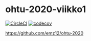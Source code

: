 # ohtu-2020-viikko1

[![CircleCI](https://circleci.com/gh/emz12/ohtu-2020-viikko1.svg?style=svg)](https://circleci.com/gh/emz12/ohtu-2020-viikko1) [![codecov](https://codecov.io/gh/emz12/ohtu-2020-viikko1/branch/master/graph/badge.svg)](https://codecov.io/gh/emz12/ohtu-2020-viikko1)

https://github.com/emz12/ohtu-2020

